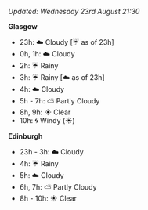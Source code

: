 *Updated: Wednesday 23rd August 21:30*

**Glasgow**

* 23h: :cloud: Cloudy [:umbrella: as of 23h]
* 0h, 1h: :cloud: Cloudy
* 2h: :umbrella: Rainy
* 3h: :umbrella: Rainy [:cloud: as of 23h]
* 4h: :cloud: Cloudy
* 5h - 7h: :partly_sunny: Partly Cloudy
* 8h, 9h: :sunny: Clear
* 10h: :cyclone: Windy (:sunny:)

**Edinburgh**

* 23h - 3h: :cloud: Cloudy
* 4h: :umbrella: Rainy
* 5h: :cloud: Cloudy
* 6h, 7h: :partly_sunny: Partly Cloudy
* 8h - 10h: :sunny: Clear
